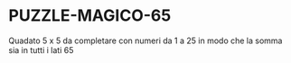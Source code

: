 PUZZLE-MAGICO-65
================

Quadato 5 x 5  da completare con numeri da 1 a 25 in modo che la somma sia in tutti i lati 65
